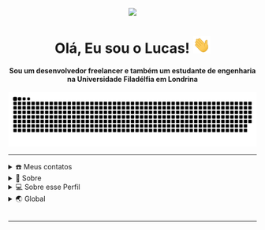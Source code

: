 <!-- Já revisei essa parte -->
<p align="center">
  <img src="https://miro.medium.com/max/2048/1*OohqW5DGh9CQS4hLY5FXzA.png" height="230"/>
</p>
<div align="center">
  
<h1 align="center">Olá, Eu sou o Lucas! <img width="35" src="https://github.com/1999AZZAR/1999AZZAR/blob/main/resources/img/waving.gif"> </h1>
  
<h4 align="center">Sou um desenvolvedor freelancer e também um estudante de engenharia na Universidade Filadélfia em Londrina
</div>

<div align="center">
  <a href="https://1999azzar.github.io/1999AZZAR/">
  <img  src="https://github.com/1999AZZAR/1999AZZAR/blob/main/resources/img/grid-snake.svg"
       alt="snake" /></a>
</div>

-----
  
  <!-- Já revisei essa parte -->
<details>
  <summary>☎️ Meus contatos </summary>
<div>
  <samp>
  <h2 align="center">você pode entrar em contato comigo por:</h2>
<p align="center">
  <br/>
  <a href="https://www.linkedin.com/in/lucaswaidmandeoliveira/" target="blank"><img align="center" src="https://img.shields.io/badge/linkedin-%231DA1F2.svg?style=for-the-badge&logo=linkedin&logoColor=white" alt="linkedin lucas" height="30"/></a>
</p>

<p align="center">
  <a href="https://www.facebook.com/profile.php?id=100016063424524" target="blank"><img align="center" src="https://img.shields.io/badge/facebook-4267B2.svg?style=for-the-badge&logo=facebook&logoColor=white" alt="facebook lucas" height="30"/></a>
</p>

<p align="center">
  <a href="mailto:lucas.oliveira@edu.unifil.br" target="blank"><img align="center" src="https://img.shields.io/badge/gmail-EA4335.svg?style=for-the-badge&logo=gmail&logoColor=white" alt="email lucas" height="30"/></a>
</p>

<p align="center">
  <a href="https://instagram.com/oliveeiralucas" target="blank"><img align="center" src="https://img.shields.io/badge/instagram-%23E4405F.svg?style=for-the-badge&logo=Instagram&logoColor=white" alt="Instagram lucas" height="30"/></a>
</p>

  </samp>
</div>
</details>

  <!-- Já revisei essa parte -->
  
<details>
  <summary>🧮 Sobre</summary>
  <div>
    <samp>
      <h2 align="center">Sobre essa Conta</h2>


      <p align="center">
        <a href="github.com/oliveeiralucas" target="_blank">
          <img align="center" src="https://komarev.com/ghpvc/?username=oliveeiralucas&style=for-the-badge&label=PROFILE+VIEWS" height="25" alt="views count">
        </a>
      </p>

      <p align="center">
        <a href="https://oliveeiralucas.github.io/oliveeiralucas">
          <img align="center" src="https://img.shields.io/website?down_message=offline&style=for-the-badge&up_message=online&url=https%3A%2F%2F1999azzar.github.io%2Foliveeiralucas%2F" height="25" alt="website">
        </a>
      </p>



<p align="center">
   <a href="https://www.codefactor.io/repository/github/oliveeiralucas"><img align="center"
     src="https://www.codefactor.io/repository/github/1999azzar/1999azzar/badge/main" height="25"
     alt="CodeFactor" /></a>
</p>


      <p align="center">
        <a href="github.com/oliveeiralucas" target="_blank">
          <img align="center" src="https://img.shields.io/github/license/oliveeiralucas/oliveeiralucas?color=purple&style=for-the-badge" height="25" alt="license">
        </a>
</p>

 <p align="center">
        <a href="github.com/oliveeiralucas">
          <img align="center" src="https://forthebadge.com/images/badges/works-on-my-machine.svg" height="25" alt="works on my machine">
        </a>
      </p>
    </samp>
  </div>
</details> 

  
<details> 
  <summary>💻 Sobre esse Perfil </summary>
  <div>
  <samp>
    <h2 align="center"> Status do Github </h2>
      <br/>
    <details open>
  <summary><h3>Linguagens</h3></summary>
            <p align="center">
        <a href="https://github.com/oliveeiralucas/">
          <img src="https://github-readme-stats.vercel.app/api/top-langs/?username=oliveeiralucas&langs_count=6&theme=gruvbox&layout=compact&hide_border=true"
          alt="1oliveeiralucas: linguagens mais utilizadas" /></a>
      </p>
        <p align="center">
          <a href="https://github.com/oliveeiralucas/">
          <img width="45%" src="https://github-profile-summary-cards.vercel.app/api/cards/repos-per-language?username=oliveeiralucas&theme=gruvbox&layout=compact&hide_border=true"
          alt="oliveeiralucas: linguas mais utilizadas por repositorio" />
          <img width="45%" src="https://github-profile-summary-cards.vercel.app/api/cards/most-commit-language?username=oliveeiralucas&theme=gruvbox&layout=compact&hide_border=true"
          alt="oliveeiralucas: linguagens mais utilizadas por commit" />
          </a>
        </p>
</details>
    <details open>
  <summary><h3>Estatísticas</h3></summary>
        <p align="center">
          <a href="https://github.com/oliveeiralucas/">
          <img width="49.5%" src="https://github-readme-stats.vercel.app/api?username=oliveeiralucas&show_icons=true&theme=gruvbox&hide_border=true" />
          <img width="49.5%" src="https://github-readme-streak-stats.herokuapp.com/?user=oliveeiralucas&theme=gruvbox&hide_border=true" />
          </a>
       </p>
     <br>
     </samp>
  </div>    
</details>
  
<!-- Já revisei essa parte -->
<details>
  <summary>🌏 Global</summary>
  <br/>
      <p> "Programação é a arte de criar soluções para problemas que ainda não existem." - John Carmack. <p>
  </div>
</details> 
<br/>
</details> 

-----
